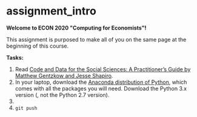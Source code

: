 # assignment_intro
**Welcome to ECON 2020 "Computing for Economists"!**

This assignment is purposed to make all of you on the same page at the beginning of this course. 

**Tasks:**
1. Read [Code and Data for the Social Sciences: A Practitioner’s Guide by Matthew Gentzkow and Jesse Shapiro](https://www.brown.edu/Research/Shapiro/pdfs/CodeAndData.pdf).
2. In your laptop, download the [Anaconda distribution of Python](https://www.anaconda.com/distribution/), which comes with all the packages you will need. Download the Python 3.x version (, not the Python 2.7 version).
3. 
4. `git push`

